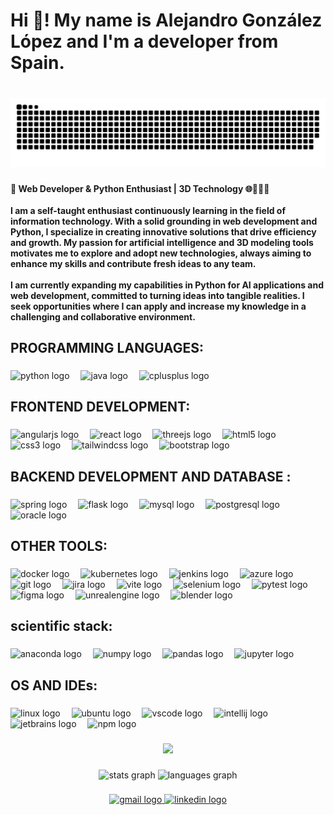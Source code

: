 <h1 align="left">Hi 👋! My name is Alejandro González López and I'm a developer from Spain.</h1>

###

<br clear="both">

<img src="https://raw.githubusercontent.com/aleglope/aleglope/output/snake.svg" alt="Snake animation" />

###

<h4 align="left">🚀 Web Developer & Python Enthusiast | 3D Technology 🌐👨‍💻🔧<br><br>I am a self-taught enthusiast continuously learning in the field of information technology. With a solid grounding in web development and Python, I specialize in creating innovative solutions that drive efficiency and growth. My passion for artificial intelligence and 3D modeling tools motivates me to explore and adopt new technologies, always aiming to enhance my skills and contribute fresh ideas to any team.<br><br>I am currently expanding my capabilities in Python for AI applications and web development, committed to turning ideas into tangible realities. I seek opportunities where I can apply and increase my knowledge in a challenging and collaborative environment.</h4>

###

<h2 align="left">PROGRAMMING LANGUAGES:</h2>

###

<div align="left">
  <img src="https://cdn.jsdelivr.net/gh/devicons/devicon/icons/python/python-original.svg" height="70" alt="python logo"  />
  <img width="10" />
  <img src="https://cdn.jsdelivr.net/gh/devicons/devicon/icons/java/java-original.svg" height="70" alt="java logo"  />
  <img width="10" />
  <img src="https://cdn.jsdelivr.net/gh/devicons/devicon/icons/cplusplus/cplusplus-original.svg" height="70" alt="cplusplus logo"  />
</div>

###

<h2 align="left">FRONTEND DEVELOPMENT:</h2>

###

<div align="left">
  <img src="https://cdn.simpleicons.org/angular/DD0031" height="70" alt="angularjs logo"  />
  <img width="10" />
  <img src="https://cdn.simpleicons.org/react/61DAFB" height="70" alt="react logo"  />
  <img width="10" />
  <img src="https://skillicons.dev/icons?i=threejs" height="70" alt="threejs logo"  />
  <img width="10" />
  <img src="https://cdn.simpleicons.org/html5/E34F26" height="70" alt="html5 logo"  />
  <img width="10" />
  <img src="https://cdn.simpleicons.org/css3/1572B6" height="70" alt="css3 logo"  />
  <img width="10" />
  <img src="https://cdn.simpleicons.org/tailwindcss/06B6D4" height="70" alt="tailwindcss logo"  />
  <img width="10" />
  <img src="https://skillicons.dev/icons?i=bootstrap" height="70" alt="bootstrap logo"  />
</div>


###

<h2 align="left">BACKEND DEVELOPMENT AND DATABASE :</h2>

###

<div align="left">
  <img src="https://cdn.simpleicons.org/spring/6DB33F" height="70" alt="spring logo"  />
  <img width="10" />
  <img src="https://skillicons.dev/icons?i=flask" height="70" alt="flask logo"  />
  <img width="10" />
  <img src="https://cdn.jsdelivr.net/gh/devicons/devicon/icons/mysql/mysql-original.svg" height="70" alt="mysql logo"  />
  <img width="10" />
  <img src="https://cdn.simpleicons.org/postgresql/4169E1" height="70" alt="postgresql logo"  />
  <img width="10" />
  <img src="https://cdn.jsdelivr.net/gh/devicons/devicon/icons/oracle/oracle-original.svg" height="70" alt="oracle logo"  />
</div>

###

<h2 align="left">OTHER TOOLS:</h2>

###

<div align="left">
  <img src="https://cdn.jsdelivr.net/gh/devicons/devicon/icons/docker/docker-original.svg" height="70" alt="docker logo"  />
  <img width="10" />
  <img src="https://cdn.jsdelivr.net/gh/devicons/devicon/icons/kubernetes/kubernetes-plain.svg" height="70" alt="kubernetes logo"  />
  <img width="10" />
  <img src="https://skillicons.dev/icons?i=jenkins" height="70" alt="jenkins logo"  />
  <img width="10" />
  <img src="https://cdn.jsdelivr.net/gh/devicons/devicon/icons/azure/azure-original.svg" height="70" alt="azure logo"  />
  <img width="10" />
  <img src="https://cdn.jsdelivr.net/gh/devicons/devicon/icons/git/git-original.svg" height="70" alt="git logo"  />
  <img width="10" />
  <img src="https://cdn.simpleicons.org/jira/0052CC" height="70" alt="jira logo"  />
  <img width="10" />
  <img src="https://skillicons.dev/icons?i=vite" height="70" alt="vite logo"  />
  <img width="10" />
  <img src="https://cdn.simpleicons.org/selenium/43B02A" height="70" alt="selenium logo"  />
  <img width="10" />
  <img src="https://cdn.jsdelivr.net/gh/devicons/devicon/icons/pytest/pytest-original.svg" height="70" alt="pytest logo"  />
  <img width="10" />
  <img src="https://cdn.jsdelivr.net/gh/devicons/devicon/icons/figma/figma-original.svg" height="70" alt="figma logo"  />
  <img width="10" />
  <img src="https://skillicons.dev/icons?i=unreal" height="70" alt="unrealengine logo"  />
  <img width="10" />
  <img src="https://skillicons.dev/icons?i=blender" height="70" alt="blender logo"  />
</div>

###

<h2 align="left">scientific stack:</h2>

###

<div align="left">
  <img src="https://cdn.simpleicons.org/anaconda/44A833" height="70" alt="anaconda logo"  />
  <img width="10" />
  <img src="https://cdn.jsdelivr.net/gh/devicons/devicon/icons/numpy/numpy-original.svg" height="70" alt="numpy logo"  />
  <img width="10" />
  <img src="https://cdn.jsdelivr.net/gh/devicons/devicon/icons/pandas/pandas-original.svg" height="70" alt="pandas logo"  />
  <img width="10" />
  <img src="https://cdn.jsdelivr.net/gh/devicons/devicon/icons/jupyter/jupyter-original.svg" height="70" alt="jupyter logo"  />
</div>

###

<h2 align="left">OS AND IDEs:</h2>

###

<div align="left">
  <img src="https://cdn.jsdelivr.net/gh/devicons/devicon/icons/linux/linux-original.svg" height="70" alt="linux logo"  />
  <img width="10" />
  <img src="https://cdn.simpleicons.org/ubuntu/E95420" height="70" alt="ubuntu logo"  />
  <img width="10" />
  <img src="https://cdn.simpleicons.org/visualstudiocode/007ACC" height="70" alt="vscode logo"  />
  <img width="10" />
  <img src="https://cdn.jsdelivr.net/gh/devicons/devicon/icons/intellij/intellij-original.svg" height="70" alt="intellij logo"  />
  <img width="10" />
  <img src="https://cdn.jsdelivr.net/gh/devicons/devicon/icons/jetbrains/jetbrains-original.svg" height="70" alt="jetbrains logo"  />
  <img width="10" />
  <img src="https://cdn.jsdelivr.net/gh/devicons/devicon/icons/npm/npm-original-wordmark.svg" height="70" alt="npm logo"  />
</div>

###

<div align="center">
  <img height="500" src="https://i.postimg.cc/T3Y26j5b/DALL-E-2024-04-11-22-35-23-A-continuous-banner-design-suitable-for-Git-Hub-integrating-the-Theory.webp"  />
</div>

###

<div align="center">
  <img src="https://github-readme-stats.vercel.app/api?username=aleglope&hide_title=false&hide_rank=false&show_icons=true&include_all_commits=true&count_private=true&disable_animations=false&theme=dracula&locale=en&hide_border=false" height="150" alt="stats graph"  />
  <img src="https://github-readme-stats.vercel.app/api/top-langs?username=aleglope&locale=en&hide_title=false&layout=compact&card_width=320&langs_count=5&theme=dracula&hide_border=false" height="150" alt="languages graph"  />
</div>

###

<div align="center">
  <a href="agonzlopez.11@gmail.com" target="_blank">
    <img src="https://img.shields.io/static/v1?message=Gmail&logo=gmail&label=&color=D14836&logoColor=white&labelColor=&style=for-the-badge" height="35" alt="gmail logo"  />
  </a>
  <a href="https://www.linkedin.com/in/alejandrogonzlopez/" target="_blank">
    <img src="https://img.shields.io/static/v1?message=LinkedIn&logo=linkedin&label=&color=0077B5&logoColor=white&labelColor=&style=for-the-badge" height="35" alt="linkedin logo"  />
  </a>
</div>

###
